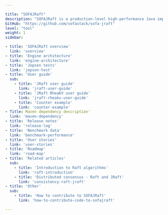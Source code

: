 ```yaml
---

title: "SOFAJRaft"
description: "SOFAJRaft is a production-level high-performance Java implementation based on the RAFT consensus algorithm. It supports MULTI-RAFT-GROUP and is suitable for high-load and low-latency scenarios. "
GitHub: "https://github.com/sofastack/sofa-jraft"
level: "tool"
weight: 1
sidebar:

- title: 'SOFAJRaft overview'
  link: 'overview'
- title: 'Engine architecture'
  link: 'engine-architecture'
- title: 'Jepsen tests'
  link: 'jepson-test'
- title: 'User guide'
  sub:
    - title: 'JRaft user guide'
      link: 'jraft-user-guide'
    - title: 'JRaft RheaKV user guide'
      link: 'jraft-rheakv-user-guide'
    - title: 'Counter example'
      link: 'counter-example'
- Title: Maven dependency description'
  link: 'maven-dependency'
- title: 'Release notes'
  link: 'release-log'
- title: 'Benchmark data'
  link: 'benchmark-performance'
- title: 'User stories'
  link: 'user-stories'
- title: 'Roadmap'
  link: 'road-map'
- title: 'Related articles'
  sub:
    - title: 'Introduction to Raft algorithms'
      link: 'raft-introduction'
    - title: 'Distributed consensus - Raft and JRaft'
      link: 'consistency-raft-jraft'
- title: 'Other'
  sub:
    - title: 'How to contribute to SOFAJRaft'
      link: 'how-to-contribute-code-to-sofajraft'

---
```


